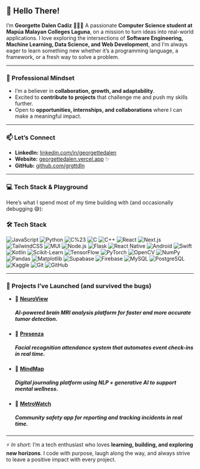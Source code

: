 ## 👋 Hello There!

I’m **Georgette Dalen Cadiz** 👩🏻‍💻
A passionate **Computer Science student at Mapúa Malayan Colleges Laguna**, on a mission to turn ideas into real-world applications. I love exploring the intersections of **Software Engineering, Machine Learning, Data Science, and Web Development**, and I’m always eager to learn something new whether it’s a programming language, a framework, or a fresh way to solve a problem.

---

### 💼 Professional Mindset

* I’m a believer in **collaboration, growth, and adaptability**.
* Excited to **contribute to projects** that challenge me and push my skills further.
* Open to **opportunities, internships, and collaborations** where I can make a meaningful impact.

---

### 📫 Let’s Connect

* **LinkedIn:** [linkedin.com/in/georgettedalen](https://www.linkedin.com/in/georgettedalen)
* **Website:** [georgettedalen.vercel.app](https://georgettedalen.vercel.app/) ✨
* **GitHub:** [github.com/grgttdln](https://github.com/grgttdln)

---

### 💻 Tech Stack & Playground

Here’s what I spend most of my time building with (and occasionally debugging 😅):

### 🛠️ Tech Stack  
![JavaScript](https://img.shields.io/badge/JavaScript-F7DF1E?logo=javascript&logoColor=000&style=for-the-badge)
![Python](https://img.shields.io/badge/Python-3776AB?logo=python&logoColor=fff&style=for-the-badge)
![C%23](https://img.shields.io/badge/C%23-239120?logo=csharp&logoColor=fff&style=for-the-badge)
![C](https://img.shields.io/badge/C-00599C?logo=c&logoColor=fff&style=for-the-badge)
![C++](https://img.shields.io/badge/C++-00599C?logo=cplusplus&logoColor=fff&style=for-the-badge)
![React](https://img.shields.io/badge/React-61DAFB?logo=react&logoColor=000&style=for-the-badge)
![Next.js](https://img.shields.io/badge/Next.js-000000?logo=next.js&logoColor=fff&style=for-the-badge)
![TailwindCSS](https://img.shields.io/badge/TailwindCSS-06B6D4?logo=tailwindcss&logoColor=fff&style=for-the-badge)
![MUI](https://img.shields.io/badge/MUI-007FFF?logo=mui&logoColor=fff&style=for-the-badge)
![Node.js](https://img.shields.io/badge/Node.js-339933?logo=node.js&logoColor=fff&style=for-the-badge)
![Flask](https://img.shields.io/badge/Flask-000000?logo=flask&logoColor=fff&style=for-the-badge)
![React Native](https://img.shields.io/badge/React_Native-61DAFB?logo=react&logoColor=000&style=for-the-badge)
![Android](https://img.shields.io/badge/Android-3DDC84?logo=android&logoColor=fff&style=for-the-badge)
![Swift](https://img.shields.io/badge/Swift-F05138?logo=swift&logoColor=fff&style=for-the-badge)
![Kotlin](https://img.shields.io/badge/Kotlin-7F52FF?logo=kotlin&logoColor=fff&style=for-the-badge)
![Scikit-Learn](https://img.shields.io/badge/Scikit--Learn-F7931E?logo=scikitlearn&logoColor=fff&style=for-the-badge)
![TensorFlow](https://img.shields.io/badge/TensorFlow-FF6F00?logo=tensorflow&logoColor=fff&style=for-the-badge)
![PyTorch](https://img.shields.io/badge/PyTorch-EE4C2C?logo=pytorch&logoColor=fff&style=for-the-badge)
![OpenCV](https://img.shields.io/badge/OpenCV-5C3EE8?logo=opencv&logoColor=fff&style=for-the-badge)
![NumPy](https://img.shields.io/badge/NumPy-013243?logo=numpy&logoColor=fff&style=for-the-badge)
![Pandas](https://img.shields.io/badge/Pandas-150458?logo=pandas&logoColor=fff&style=for-the-badge)
![Matplotlib](https://img.shields.io/badge/Matplotlib-11557C?logo=plotly&logoColor=fff&style=for-the-badge)
![Supabase](https://img.shields.io/badge/Supabase-3ECF8E?logo=supabase&logoColor=fff&style=for-the-badge)
![Firebase](https://img.shields.io/badge/Firebase-FFCA28?logo=firebase&logoColor=000&style=for-the-badge)
![MySQL](https://img.shields.io/badge/MySQL-4479A1?logo=mysql&logoColor=fff&style=for-the-badge)
![PostgreSQL](https://img.shields.io/badge/PostgreSQL-4169E1?logo=postgresql&logoColor=fff&style=for-the-badge)
![Kaggle](https://img.shields.io/badge/Kaggle-20BEFF?logo=kaggle&logoColor=fff&style=for-the-badge)
![Git](https://img.shields.io/badge/Git-F05032?logo=git&logoColor=fff&style=for-the-badge)
![GitHub](https://img.shields.io/badge/GitHub-181717?logo=github&logoColor=fff&style=for-the-badge)



---

### 🚀 Projects I’ve Launched (and survived the bugs)


* 🧠 [**NeuroView**](https://github.com/grgttdln/NeuroView-Mobile)
  ##### AI-powered brain MRI analysis platform for faster and more accurate tumor detection.

* 👥 [**Presenza**](https://github.com/grgttdln/Attendance-Face-Recognition)
  ##### Facial recognition attendance system that automates event check-ins in real time.

* 📝 [**MindMap**](https://github.com/grgttdln/MindMap)
  ##### Digital journaling platform using NLP + generative AI to support mental wellness.

* 🚨 [**MetroWatch**](https://github.com/grgttdln/MetroWatch-Mobile)
  ##### Community safety app for reporting and tracking incidents in real time.


---

⚡ *In short:* I’m a tech enthusiast who loves **learning, building, and exploring new horizons**. I code with purpose, laugh along the way, and always strive to leave a positive impact with every project.

